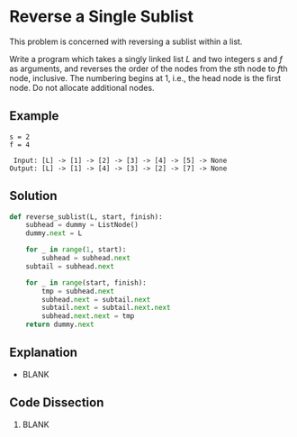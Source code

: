 # Reverse a Single Sublist
This problem is concerned with reversing a sublist within a list.  
  
Write a program which takes a singly linked list _L_ and two integers _s_ and _f_ as arguments, and reverses the order of the nodes from the *s*th node to *f*th node, inclusive. The numbering begins at 1, i.e., the head node is the first node. Do not allocate additional nodes.
  
## Example
```
s = 2
f = 4

 Input: [L] -> [1] -> [2] -> [3] -> [4] -> [5] -> None
Output: [L] -> [1] -> [4] -> [3] -> [2] -> [7] -> None
```
  
## Solution
```python
def reverse_sublist(L, start, finish):
    subhead = dummy = ListNode()
    dummy.next = L

    for _ in range(1, start):
        subhead = subhead.next
    subtail = subhead.next

    for _ in range(start, finish):
        tmp = subhead.next
        subhead.next = subtail.next
        subtail.next = subtail.next.next
        subhead.next.next = tmp
    return dummy.next
```
  
## Explanation
* BLANK
  
## Code Dissection
1. BLANK